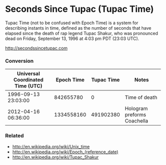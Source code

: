 Seconds Since Tupac (Tupac Time)
================================

Tupac Time (not to be confused with Epoch Time) is a system for describing instants in time, defined as the number of seconds that have elapsed since the death of rap legend Tupac Shakur, who was pronounced dead on Friday, September 13, 1996 at 4:03 pm PDT (23:03 UTC).

http://secondssincetupac.com

### Conversion

| Universal Coordinated Time (UTC) | Epoch Time | Tupac Time | Notes                        |
| -------------------------------- | ---------- | ---------- | ---------------------------- |
| 1996-09-13 23:03:00              | 842655780  | 0          | Time of death                |
| 2012-04-16 06:36:00              | 1334558160 | 491902380  | Hologram preforms Coachella  |


### Related
- http://en.wikipedia.org/wiki/Unix_time
- http://en.wikipedia.org/wiki/Epoch_(reference_date)
- http://en.wikipedia.org/wiki/Tupac_Shakur
